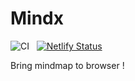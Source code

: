 # Mindx

![CI](https://github.com/unhandledrejection/mindx/workflows/CI/badge.svg) &nbsp; [![Netlify Status](https://api.netlify.com/api/v1/badges/150ae42d-87d0-46af-9c7c-c53677eb87d8/deploy-status)](https://app.netlify.com/sites/mindx/deploys)

Bring mindmap to browser !
